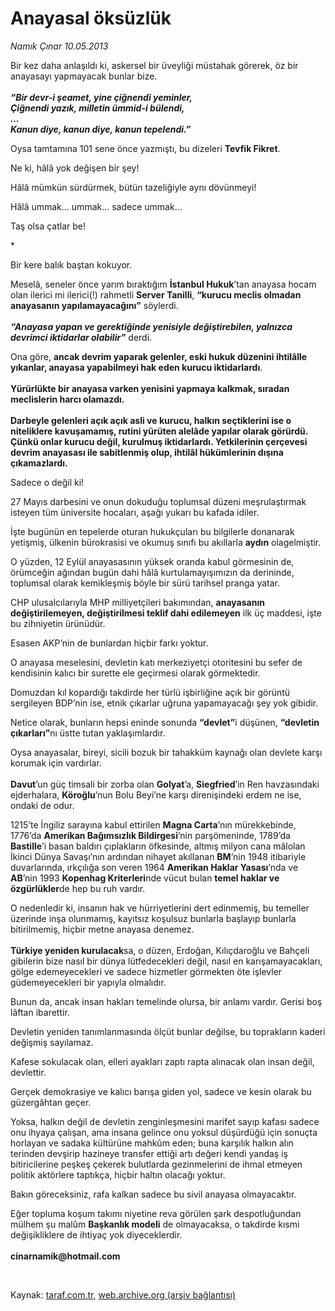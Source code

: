 # Anayasal öksüzlük

*Namık Çınar 10.05.2013*

<div class="yazi"><p>Bir kez daha anlaşıldı ki, askersel bir üveyliği müstahak görerek, öz bir anayasayı yapmayacak bunlar bize.<br/><br/><b><i>“Bir devr-i şeamet, yine çiğnendi yeminler,<br/></i></b><b><i>Çiğnendi yazık, milletin ümmid-i bülendi,<br/></i></b><b><i>...<br/></i></b><b><i>Kanun diye, kanun diye, kanun tepelendi.”</i></b><i></i></p>
<p>Oysa tamtamına 101 sene önce yazmıştı, bu dizeleri <b>Tevfik Fikret</b>.</p>
<p>Ne ki, hâlâ yok değişen bir şey!</p>
<p>Hâlâ mümkün sürdürmek, bütün tazeliğiyle aynı dövünmeyi!</p>
<p>Hâlâ ummak... ummak... sadece ummak...</p>
<p>Taş olsa çatlar be!</p>
<p>*</p>
<p>Bir kere balık baştan kokuyor.</p>
<p>Meselâ, seneler önce yarım bıraktığım <b>İstanbul Hukuk</b>’tan anayasa hocam olan ilerici mi ilerici(!) rahmetli <b>Server Tanilli</b>, <b>“kurucu meclis olmadan anayasanın yapılamayacağını”</b> söylerdi.<br/><br/><b><i>“Anayasa yapan ve gerektiğinde yenisiyle değiştirebilen, yalnızca devrimci iktidarlar olabilir”</i></b> derdi.</p>
<p>Ona göre, <b>ancak devrim yaparak gelenler, eski hukuk düzenini ihtilâlle yıkanlar, anayasa yapabilmeyi hak eden kurucu iktidarlardı</b>.<br/><br/><b>Yürürlükte bir anayasa varken yenisini yapmaya kalkmak, sıradan meclislerin harcı olamazdı.<br/><br/></b><b>Darbeyle gelenleri açık açık asli ve kurucu, halkın seçtiklerini ise o niteliklere kavuşamamış, rutini yürüten alelâde yapılar olarak görürdü. Çünkü onlar kurucu değil, kurulmuş iktidarlardı. Yetkilerinin çerçevesi devrim anayasası ile sabitlenmiş olup, ihtilâl hükümlerinin dışına çıkamazlardı.</b></p>
<p>Sadece o değil ki!</p>
<p>27 Mayıs darbesini ve onun dokuduğu toplumsal düzeni meşrulaştırmak isteyen tüm üniversite hocaları, aşağı yukarı bu kafada idiler.</p>
<p>İşte bugünün en tepelerde oturan hukukçuları bu bilgilerle donanarak yetişmiş, ülkenin bürokrasisi ve okumuş sınıfı bu akıllarla <b>aydın</b> olagelmiştir.</p>
<p>O yüzden, 12 Eylül anayasasının yüksek oranda kabul görmesinin de, örümceğin ağından bugün dahi hâlâ kurtulamayışımızın da derininde, toplumsal olarak kemikleşmiş böyle bir sürü tarihsel pranga yatar.</p>
<p>CHP ulusalcılarıyla MHP milliyetçileri bakımından, <b>anayasanın değiştirilemeyen, değiştirilmesi teklif dahi edilemeyen</b> ilk üç maddesi, işte bu zihniyetin ürünüdür.</p>
<p>Esasen AKP’nin de bunlardan hiçbir farkı yoktur.</p>
<p>O anayasa meselesini, devletin katı merkeziyetçi otoritesini bu sefer de kendisinin kalıcı bir surette ele geçirmesi olarak görmektedir.</p>
<p>Domuzdan kıl kopardığı takdirde her türlü işbirliğine açık bir görüntü sergileyen BDP’nin ise, etnik çıkarlar uğruna yapamayacağı şey yok gibidir.</p>
<p>Netice olarak, bunların hepsi eninde sonunda <b>“devlet”</b>i düşünen, <b>“devletin çıkarları”</b>nı üstte tutan yaklaşımlardır.</p>
<p>Oysa anayasalar, bireyi, sicili bozuk bir tahakküm kaynağı olan devlete karşı korumak için vardırlar.<br/><br/><b>Davut</b>’un güç timsali bir zorba olan <b>Golyat</b>’a, <b>Siegfried</b>’in Ren havzasındaki ejderhalara, <b>Köroğlu</b>’nun Bolu Beyi’ne karşı direnişindeki erdem ne ise, ondaki de odur.</p>
<p>1215’te İngiliz sarayına kabul ettirilen <b>Magna Carta</b>’nın mürekkebinde, 1776’da <b>Amerikan Bağımsızlık Bildirgesi</b>’nin parşömeninde, 1789’da <b>Bastille</b>’i basan baldırı çıplakların öfkesinde, altmış milyon cana mâlolan İkinci Dünya Savaşı’nın ardından nihayet akıllanan <b>BM</b>’nin 1948 itibariyle duvarlarında, ırkçılığa son veren 1964 <b>Amerikan Haklar Yasası</b>’nda ve <b>AB</b>’nin 1993 <b>Kopenhag Kriterleri</b>nde vücut bulan <b>temel haklar ve özgürlükler</b>de hep bu ruh vardır.</p>
<p>O nedenledir ki, insanın hak ve hürriyetlerini dert edinmemiş, bu temeller üzerinde inşa olunmamış, kayıtsız koşulsuz bunlarla başlayıp bunlarla bitirilmemiş, hiçbir metne anayasa denemez.<br/><br/><b>Türkiye yeniden kurulacak</b>sa, o düzen, Erdoğan, Kılıçdaroğlu ve Bahçeli gibilerin bize nasıl bir dünya lütfedecekleri değil, nasıl en karışamayacakları, gölge edemeyecekleri ve sadece hizmetler görmekten öte işlevler güdemeyecekleri bir yapıyla olmalıdır.</p>
<p>Bunun da, ancak insan hakları temelinde olursa, bir anlamı vardır. Gerisi boş lâftan ibarettir.</p>
<p>Devletin yeniden tanımlanmasında ölçüt bunlar değilse, bu toprakların kaderi değişmiş sayılamaz.</p>
<p>Kafese sokulacak olan, elleri ayakları zaptı rapta alınacak olan insan değil, devlettir.</p>
<p>Gerçek demokrasiye ve kalıcı barışa giden yol, sadece ve kesin olarak bu güzergâhtan geçer.</p>
<p>Yoksa, halkın değil de devletin zenginleşmesini marifet sayıp kafası sadece onu ihyaya çalışan, ama insana gelince onu yoksul düşürdüğü için sonuçta horlayan ve sadaka kültürüne mahkûm eden; buna karşılık halkın alın terinden devşirip hazineye transfer ettiği artı değeri kendi yandaş iş bitiricilerine peşkeş çekerek bulutlarda gezinmelerini de ihmal etmeyen politik aktörlere taptıkça, hiçbir haltın olacağı yoktur.</p>
<p>Bakın göreceksiniz, rafa kalkan sadece bu sivil anayasa olmayacaktır.</p>
<p>Eğer topluma koşum takımı niyetine reva görülen şark despotluğundan mülhem şu malûm <b>Başkanlık modeli</b> de olmayacaksa, o takdirde kısmi değişikliklere de ihtiyaç yok diyeceklerdir.<b> <br/><br/></b><b>cinarnamik@hotmail.com</b></p>
<p> </p>
</div>

Kaynak: [taraf.com.tr](http://www.taraf.com.tr:80/namik-cinar/makale-anayasal-oksuzluk.htm), [web.archive.org (arşiv bağlantısı)](http://web.archive.org/web/20130607082418/http://www.taraf.com.tr:80/namik-cinar/makale-anayasal-oksuzluk.htm)
